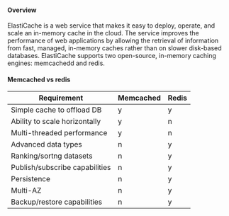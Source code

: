 #### Overview
ElastiCache is a web service that makes it easy to deploy, operate, and scale an in-memory cache in the cloud. The service improves the performance of web applications by allowing the retrieval of information from fast, managed, in-memory caches rather than on slower disk-based databases. ElastiCache supports two open-source, in-memory caching engines: memcachedd and redis.

#### Memcached vs redis
|Requirement|Memcached|Redis|
|--|--|--|
|Simple cache to offload DB|y|y|
|Ability to scale horizontally|y|n|
|Multi-threaded performance|y|n|
|Advanced data types|n|y|
|Ranking/sortng datasets|n|y|
|Publish/subscribe capabilities|n|y|
|Persistence|n|y|
|Multi-AZ|n|y|
|Backup/restore capabilities|n|y|

